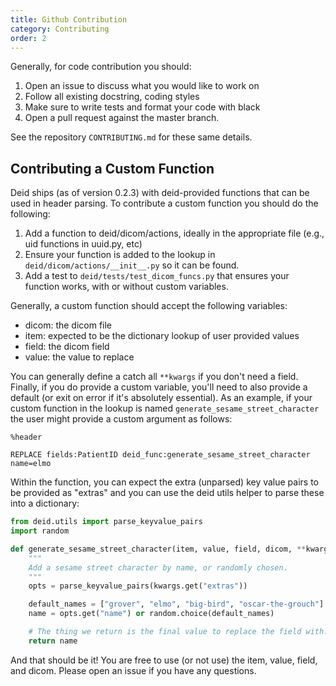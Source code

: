 ```yaml
---
title: Github Contribution
category: Contributing
order: 2
---
```


Generally, for code contribution you should:

1. Open an issue to discuss what you would like to work on
2. Follow all existing docstring, coding styles
3. Make sure to write tests and format your code with black
4. Open a pull request against the master branch.

See the repository `CONTRIBUTING.md` for these same details.

## Contributing a Custom Function

Deid ships (as of version 0.2.3) with deid-provided functions that can be used in
header parsing. To contribute a custom function you should do the following:


1. Add a function to deid/dicom/actions, ideally in the appropriate file (e.g., uid functions in uuid.py, etc)
2. Ensure your function is added to the lookup in `deid/dicom/actions/__init__.py` so it can be found.
3. Add a test to `deid/tests/test_dicom_funcs.py` that ensures your function works, with or without custom variables.


Generally, a custom function should accept the following variables:

 - dicom: the dicom file
 - item: expected to be the dictionary lookup of user provided values
 - field: the dicom field
 - value: the value to replace
 
You can generally define a catch all `**kwargs` if you don't need a field. Finally,
if you do provide a custom variable, you'll need to also provide a default (or exit on error
if it's absolutely essential). As an example, if your custom function in the lookup is named
`generate_sesame_street_character` the user might provide a custom argument as follows:

```
%header

REPLACE fields:PatientID deid_func:generate_sesame_street_character name=elmo
```

Within the function, you can expect the extra (unparsed) key value pairs to be provided as "extras" and you
can use the deid utils helper to parse these into a dictionary:

```python
from deid.utils import parse_keyvalue_pairs
import random

def generate_sesame_street_character(item, value, field, dicom, **kwargs):
    """
    Add a sesame street character by name, or randomly chosen.
    """
    opts = parse_keyvalue_pairs(kwargs.get("extras"))

    default_names = ["grover", "elmo", "big-bird", "oscar-the-grouch"]
    name = opts.get("name") or random.choice(default_names)

    # The thing we return is the final value to replace the field with.
    return name
```

And that should be it! You are free to use (or not use) the item, value, field, and dicom.
Please open an issue if you have any questions.
